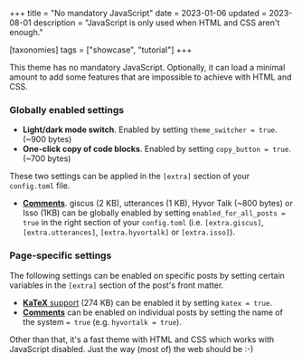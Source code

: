 +++
title = "No mandatory JavaScript"
date = 2023-01-06
updated = 2023-08-01
description = "JavaScript is only used when HTML and CSS aren't enough."

[taxonomies]
tags = ["showcase", "tutorial"]
+++

This theme has no mandatory JavaScript. Optionally, it can load a minimal amount to add some features that are impossible to achieve with HTML and CSS.

### Globally enabled settings

- **Light/dark mode switch**. Enabled by setting `theme_switcher = true`. (~900 bytes)
- **One-click copy of code blocks**. Enabled by setting `copy_button = true`. (~700 bytes)

These two settings can be applied in the `[extra]` section of your `config.toml` file.

- [**Comments**](@/blog/comments.md). giscus (2 KB), utterances (1 KB), Hyvor Talk (~800 bytes) or Isso (1KB) can be globally enabled by setting `enabled_for_all_posts = true` in the right section of your  `config.toml` (i.e. `[extra.giscus]`, `[extra.utterances]`, `[extra.hyvortalk]` or `[extra.isso]`).

### Page-specific settings

The following settings can be enabled on specific posts by setting certain variables in the `[extra]` section of the post's front matter.

- [**KaTeX** support](@/blog/markdown.md#katex) (274 KB) can be enabled it by setting `katex = true`.
- [**Comments**](@/blog/comments.md) can be enabled on individual posts by setting the name of the system `= true` (e.g. `hyvortalk = true`).

Other than that, it's a fast theme with HTML and CSS which works with JavaScript disabled. Just the way (most of) the web should be :-)
